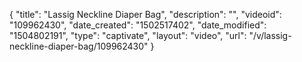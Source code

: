 {
    "title": "Lassig Neckline Diaper Bag",
    "description": "",
    "videoid": "109962430",
    "date_created": "1502517402",
    "date_modified": "1504802191",
    "type": "captivate",
    "layout": "video",
    "url": "\/v\/lassig-neckline-diaper-bag\/109962430"
}